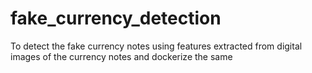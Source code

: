 # fake_currency_detection
To detect the fake currency notes using features extracted from digital images of the currency notes and dockerize the same
